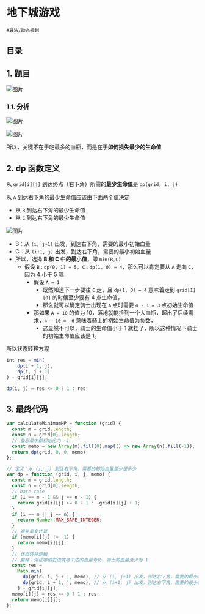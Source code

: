 
# 地下城游戏

`#算法/动态规划` 


## 目录
<!-- toc -->
 ## 1. 题目 

![图片](https://832-1310531898.cos.ap-beijing.myqcloud.com/999.%20Obsidian@832/files/20241112-3.png)


### 1.1. 分析

![图片](https://832-1310531898.cos.ap-beijing.myqcloud.com/999.%20Obsidian@832/files/20241112-4.png)

![图片](https://832-1310531898.cos.ap-beijing.myqcloud.com/999.%20Obsidian@832/files/20241112-5.png)

所以，关键不在于吃最多的血瓶，而是在于**如何损失最少的生命值**

## 2. dp 函数定义

从 `grid[i][j]` 到达终点（右下角）所需的**最少生命值**是 `dp(grid, i, j)`

从 `A` 到达右下角的最少生命值应该由下面两个值决定
- 从 `B` 到达右下角的最少生命值
- 从 `C` 到达右下角的最少生命值

![图片](https://832-1310531898.cos.ap-beijing.myqcloud.com/999.%20Obsidian@832/files/20241112-6.png)

- B：从 `(i, j+1)` 出发，到达右下角，需要的最小初始血量
- C：从 `(i+1, j)` 出发，到达右下角，需要的最小初始血量
- 所以，选择 **B 和 C 中的最小值**，即 `min(B,C)`
	- 假设 `B：dp(0, 1) = 5, C：dp(1, 0) = 4`，那么可以肯定要从 `A` 走向 `C`，因为 4 小于 5 嘛
		- 假设 `A = 1 `  
			- 既然知道下一步要往 `C` 走，且 `dp(1, 0) = 4` 意味着走到 `grid[1][0]` 的时候至少要有 4 点生命值，
			- 那么就可以确定骑士出现在 `A` 点时需要 `4 - 1 = 3` 点初始生命值
		- 那如果 `A = 10` 的值为 10，落地就能捡到一个大血瓶，超出了后续需求，`4 - 10 = -6` 意味着骑士的初始生命值为负数，
			- 这显然不可以，骑士的生命值小于 1 就挂了，所以这种情况下骑士的初始生命值应该是 1。

所以状态转移方程

```javascript
int res = min(
    dp(i + 1, j),
    dp(i, j + 1)
) - grid[i][j];

dp(i, j) = res <= 0 ? 1 : res;
```

## 3. 最终代码

```javascript hl:28,29
var calculateMinimumHP = function (grid) {
  const m = grid.length;
  const n = grid[0].length;
  // 备忘录中都初始化为 -1
  const memo = new Array(m).fill(0).map(() => new Array(n).fill(-1));
  return dp(grid, 0, 0, memo);
};

// 定义：从 (i, j) 到达右下角，需要的初始血量至少是多少
var dp = function (grid, i, j, memo) {
  const m = grid.length;
  const n = grid[0].length;
  // base case
  if (i == m - 1 && j == n - 1) {
    return grid[i][j] >= 0 ? 1 : -grid[i][j] + 1;
  }
  if (i == m || j == n) {
    return Number.MAX_SAFE_INTEGER;
  }
  // 避免重复计算
  if (memo[i][j] != -1) {
    return memo[i][j];
  }
  // 状态转移逻辑
  // 解释：保证哪怕右边或者下边的血量为负，骑士的血量至少为 1
  const res =
    Math.min(
      dp(grid, i, j + 1, memo), // 从 (i, j+1) 出发，到达右下角，需要的最小初始血量
      dp(grid, i + 1, j, memo), // 从 (i+1, j) 出发，到达右下角，需要的最小初始血量
    ) - grid[i][j];
  memo[i][j] = res <= 0 ? 1 : res;
  return memo[i][j];
};
```